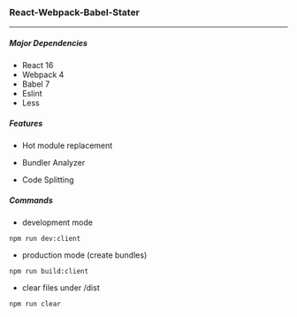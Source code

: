 ### React-Webpack-Babel-Stater
---

##### Major Dependencies

- React 16
- Webpack 4
- Babel 7
- Eslint
- Less

##### Features

- Hot module replacement

- Bundler Analyzer

- Code Splitting
##### Commands

- development mode

```
npm run dev:client
```

- production mode (create bundles)

```
npm run build:client
```

- clear files under /dist

```
npm run clear
```

